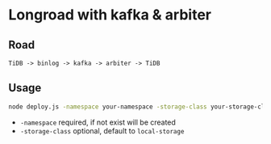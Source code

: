 # Longroad with kafka & arbiter

## Road

```
TiDB -> binlog -> kafka -> arbiter -> TiDB
```

## Usage

```sh
node deploy.js -namespace your-namespace -storage-class your-storage-class
```

* `-namespace` required, if not exist will be created
* `-storage-class` optional, default to `local-storage`
